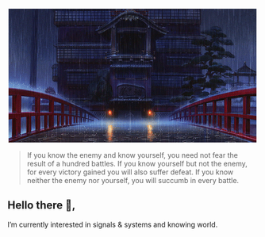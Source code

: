 <p align="center">
  <img src="./images/rain2.gif" />
</p>

> If you know the enemy and know yourself, you need not fear the result of a hundred battles. If you know yourself but not the enemy, for every victory gained you will also suffer defeat. If you know neither the enemy nor yourself, you will succumb in every battle.

 
<h2>Hello there 👋,</h2>

<p>I’m currently interested in signals & systems and knowing world.<p/>
